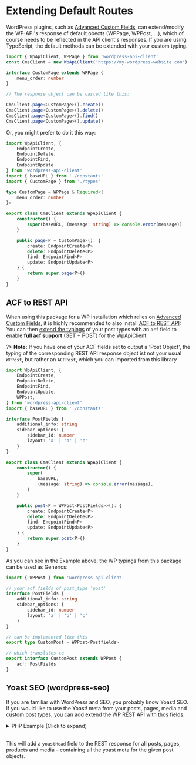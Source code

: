 # Extending Default Routes

WordPress plugins, such as [Advanced Custom Fields](https://www.advancedcustomfields.com/),
can extend/modify the WP-API's response of default obects (WPPage, WPPost, …),
which of course needs to be reflected in the API client's responses. If you are
using TypeScript, the default methods can be extended with your custom typing.

```typescript
import { WpApiClient, WPPage } from 'wordpress-api-client'
const CmsClient = new WpApiClient('https://my-wordpress-website.com')

interface CustomPage extends WPPage {
    menu_order: number
}

// The response object can be casted like this:

CmsClient.page<CustomPage>().create()
CmsClient.page<CustomPage>().delete()
CmsClient.page<CustomPage>().find()
CmsClient.page<CustomPage>().update()
```

Or, you might prefer to do it this way:

```typescript
import WpApiClient, {
    EndpointCreate,
    EndpointDelete,
    EndpointFind,
    EndpointUpdate
} from 'wordpress-api-client'
import { baseURL } from './constants'
import { CustomPage } from './types'

type CustomPage = WPPage & Required<{
    menu_order: number
}>

export class CmsClient extends WpApiClient {
    constructor() {
        super(baseURL, (message: string) => console.error(message))
    }

    public page<P = CustomPage>(): {
        create: EndpointCreate<P>
        delete: EndpointDelete<P>
        find: EndpointFind<P>
        update: EndpointUpdate<P>
    } {
        return super.page<P>()
    }
}
```

## ACF to REST API

When using this package for a WP installation which relies on [Advanced Custom Fields](https://www.advancedcustomfields.com ':crossorgin'),
it is highly recommended to also install [ACF to REST API](https://wordpress.org/plugins/acf-to-rest-api/ ':crossorgin'):
You can then [extend the typings](usage/extending-default-routes.md) of your post
types with an `acf` field to enable __full acf support__ (GET + POST) for the WpApiClient.

?> **Note:** If you have one of your ACF fields set to output a 'Post Object', the
typing of the corresponding REST API response object ist not your usual `WPPost`,
but rather an `ACFPost`, which you can imported from this library

```typescript
import WpApiClient, {
    EndpointCreate,
    EndpointDelete,
    EndpointFind,
    EndpointUpdate,
    WPPost,
} from 'wordpress-api-client'
import { baseURL } from './constants'

interface PostFields {
    additional_info: string
    sidebar_options: {
        sidebar_id: number
        layout: 'a' | 'b' | 'c'
    }
}

export class CmsClient extends WpApiClient {
    constructor() {
        super(
            baseURL,
            (message: string) => console.error(message),
        )
    }

    public post<P = WPPost<PostFields>>(): {
        create: EndpointCreate<P>
        delete: EndpointDelete<P>
        find: EndpointFind<P>
        update: EndpointUpdate<P>
    } {
        return super.post<P>()
    }
}
```

As you can see in the Example above, the WP typings from this package can be used
as Generics:

```typescript
import { WPPost } from 'wordpress-api-client'

// your acf fields of post_type 'post'
interface PostFields {
    additional_info: string
    sidebar_options: {
        sidebar_id: number
        layout: 'a' | 'b' | 'c'
    }
}

// can be implemented like this
export type CustomPost = WPPost<Postfields>

// which translates to
export interface CustomPost extends WPPost {
    acf: PostFields
}
```

## Yoast SEO (wordpress-seo)

If you are familiar with WordPress and SEO, you probably know Yoast! SEO. If you
would like to use the Yoast! meta from your posts, pages, media and custom post types,
you can add extend the WP REST API with thos fields.

<details>
<summary>PHP Example (Click to expand)</summary>
<br />

```php
<?php

use WP_REST_Response;

class RESTEndpoints {

    public function __construct() {
		add_action('rest_api_init', [$this, 'add_yoast_field'], 20);
    }

	public static function get_yoast_headers(array $post): string {
		if (function_exists('YoastSEO')) {
			$post_id     = isset($post['id']) ? (int) $post['id'] : (int) $post['ID'];
			$meta_helper = YoastSEO()->meta->for_post($post_id);
			$meta        = $meta_helper;
			$headers     = $meta->get_head();
            // You can either return a html string
            // or a proper JSON object
			// return $headers->json;
			return $headers->html;
		}
		return '';
	}

	public function add_yoast_field() {
		register_rest_field(
			'attachment',
			'yoastHead',
			['get_callback' => [$this, 'get_yoast_headers']],
		);
		register_rest_field(
			'post',
			'yoastHead',
			['get_callback' => [$this, 'get_yoast_headers']],
		);
		register_rest_field(
			'page',
			'yoastHead',
			['get_callback' => [$this, 'get_yoast_headers']],
		);
		register_rest_field(
			'product',
			'yoastHead',
			['get_callback' => [$this, 'get_yoast_headers']],
		);
	}

}

new RESTEndpoints();
```

</details>
<br />

This will add a `yoastHead` field to the REST response for all posts, pages,
products and media – containing all the yoast meta for the given post objects.
